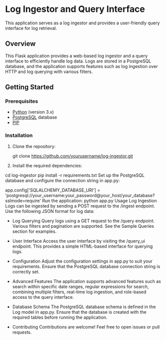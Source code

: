 # Log Ingestor and Query Interface

This application serves as a log ingestor and provides a user-friendly query interface for log retrieval.


## Overview

This Flask application provides a web-based log ingestor and a query interface to efficiently handle log data. Logs are stored in a PostgreSQL database, and the application supports features such as log ingestion over HTTP and log querying with various filters.

## Getting Started

### Prerequisites

- [Python](https://www.python.org/) (version 3.x)
- [PostgreSQL](https://www.postgresql.org/) database
- [PIP](https://pypi.org/project/pip/)

### Installation

1. Clone the repository:

   git clone https://github.com/yourusername/log-ingestor.git
2. Install the required dependencies:

cd log-ingestor
pip install -r requirements.txt
Set up the PostgreSQL database and configure the connection string in app.py:

app.config['SQLALCHEMY_DATABASE_URI'] = 'postgresql://your_username:your_password@your_host/your_database?sslmode=require'
Run the application:
python app.py
Usage
Log Ingestion
Logs can be ingested by sending a POST request to the /ingest endpoint. Use the following JSON format for log data:

- Log Querying
Query logs using a GET request to the /query endpoint. Various filters and pagination are supported. See the Sample Queries section for examples.

- User Interface
Access the user interface by visiting the /query_ui endpoint. This provides a simple HTML-based interface for querying logs.

- Configuration
Adjust the configuration settings in app.py to suit your requirements. Ensure that the PostgreSQL database connection string is correctly set.

- Advanced Features
The application supports advanced features such as search within specific date ranges, regular expressions for search, combining multiple filters, real-time log ingestion, and role-based access to the query interface.

- Database Schema
The PostgreSQL database schema is defined in the Log model in app.py. Ensure that the database is created with the required tables before running the application.

- Contributing
Contributions are welcome! Feel free to open issues or pull requests.
